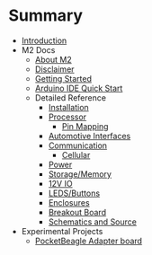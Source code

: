 # Summary

* [Introduction](index.md)
* M2 Docs
  * [About M2](m2/README.md)
  * [Disclaimer](m2/disclaimer.md)
  * [Getting Started](m2/getting-started/README.md)
  * [Arduino IDE Quick Start](m2/getting-started/arduino.md)
  * Detailed Reference
    * [Installation](m2/technical-references/installation.md)
    * [Processor](m2/technical-references/processor.md)
      * [Pin Mapping](m2/technical-references/pin-mapping.md)
    * [Automotive Interfaces](m2/technical-references/interfaces.md)
    * [Communication](m2/technical-references/communication.md)
      * [Cellular](m2/build-something/cellular.md)
    * [Power](m2/technical-references/power.md)
    * [Storage/Memory](m2/technical-references/memory.md)
    * [12V IO](m2/technical-references/12vio.md)
    * [LEDS/Buttons](m2/technical-references/leds-buttons.md)
    * [Enclosures](m2/technical-references/enclosures.md)
    * [Breakout Board](m2/technical-references/byob.md)
    * [Schematics and Source](m2/technical-references/open-source.md)
* Experimental Projects
  * [PocketBeagle Adapter board](pb_adapter/README.md)
